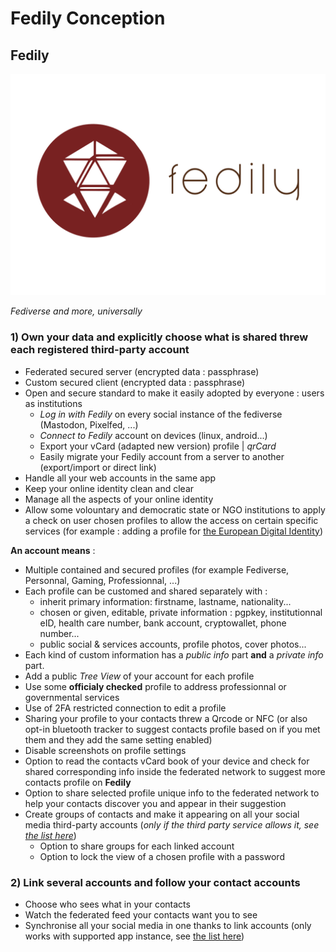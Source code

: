 # Fedily Conception

## **Fedily**

![Fedily Logo](media/fedily_logo.svg)

*Fediverse and more, universally*

### 1) Own your data and explicitly choose what is shared threw each registered third-party account



   * Federated secured server (encrypted data : passphrase)
   * Custom secured client (encrypted data : passphrase)
   * Open and secure standard to make it easily adopted by everyone : users as institutions
       * *Log in with Fedily* on every social instance of the fediverse (Mastodon, Pixelfed, ...) 
       * *Connect to Fedily* account on devices (linux, android...)
       * Export your vCard (adapted new version) profile | *qrCard*
       * Easily migrate your Fedily account from a server to another (export/import or direct link)
   * Handle all your web accounts in the same app
   * Keep your online identity clean and clear
   * Manage all the aspects of your online identity
   * Allow some volountary and democratic state or NGO institutions to apply a check on user chosen profiles to allow the access on certain specific services (for example : adding a profile for [the European Digital Identity](https://ec.europa.eu/info/strategy/priorities-2019-2024/europe-fit-digital-age/european-digital-identity_en))


**An account means** :

   * Multiple contained and secured profiles (for example Fediverse, Personnal, Gaming, Professionnal, ...)
   * Each profile can be customed and shared separately with :
       * inherit primary information: firstname, lastname, nationality...
       * chosen or given, editable, private information : pgpkey, institutionnal eID, health care number, bank account, cryptowallet, phone number...
       * public social \& services accounts, profile photos, cover photos...
   * Each kind of custom information has a *public info* part **and** a *private info* part.
   * Add a public _Tree View_ of your account for each profile
   * Use some **officialy checked** profile to address professionnal or governmental services
   * Use of 2FA restricted connection to edit a profile
   * Sharing your profile to your contacts threw a Qrcode or NFC (or also opt-in bluetooth tracker to suggest contacts profile based on if you met them and they add the same setting enabled)
   * Disable screenshots on profile settings
   * Option to read the contacts vCard book of your device and check for shared corresponding info inside the federated network to suggest more contacts profile on **Fedily**
   * Option to share selected profile unique info to the federated network to help your contacts discover you and appear in their suggestion 
   * Create groups of contacts and make it appearing on all your social media third-party accounts (_only if the third party service allows it, see [the list here](thrid_party_services_list.md)_)
      * Option to share groups for each linked account
      * Option to lock the view of a chosen profile with a password


### 2) Link several accounts and follow your contact accounts



   * Choose who sees what in your contacts
   * Watch the federated feed your contacts want you to see
   * Synchronise all your social media in one thanks to link accounts (only works with supported app instance, see [the list here](thrid_party_services_list.md))
